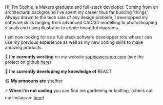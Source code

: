 Hi, I'm Sophie, a Makers graduate and full-stack developer. Coming from an architectural background I've spent my career thus far building 'things'. Always drawn to the tech side of any design problem, I developped my software skills ranging from advanced CAD/3D modelling to photoshopping visuals and using illustrator to create beautiful diagrams. 

I am now looking for as a full-stack software developper role where I can use my previous experience as well as my new coding skills to make amazing products. 

 🔭  **I’m currently working** on my website [sophieworsnop.com](https://sophieworsnop.com) (see the project on github [here](www.github.com/sophiewo))

 🌱  **I’m currently developing my knowledge of** REACT

 😄  **My pronouns are**  she/her

 ⚡ **When I'm not coding** you can find me gardening or knitting, (check out my instagram [here](https://www.instagram.com/sophieknits_/))

